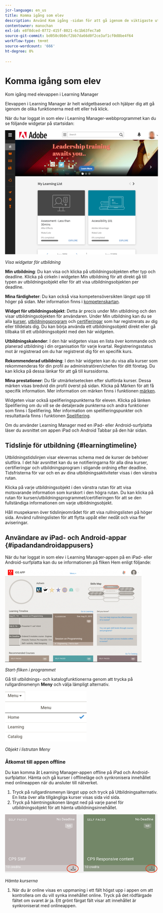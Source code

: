 ```yaml
---
jcr-language: en_us
title: Komma igång som elev
description: Använd Kom igång -sidan för att gå igenom de viktigaste utbildningsvägarna i Adobe Learning Manager.
contentowner: manochan
exl-id: e8f8dced-0772-415f-8021-6c1b63fec7a0
source-git-commit: bd050c0b0cf2bb7da66d0f2ce3af1cf0d8be4f64
workflow-type: tm+mt
source-wordcount: '666'
ht-degree: 0%

---
```


# Komma igång som elev

Kom igång med elevappen i Learning Manager

Elevappen i Learning Manager är helt widgetbaserad och hjälper dig att gå igenom de olika funktionerna med ett eller två klick.

När du har loggat in som elev i Learning Manager-webbprogrammet kan du se följande widgetar på startsidan:

![](assets/l-1.png)

*Visa widgetar för utbildning*

**Min utbildning**: Du kan visa och klicka på utbildningsobjekten efter typ och deadline. Klicka på cirkeln i widgeten Min utbildning för att direkt gå till typen av utbildningsobjekt eller för att visa utbildningsobjekten per deadline.

**Mina färdigheter**: Du kan också visa kompetensöversikten längst upp till höger på sidan. Mer information finns i [kompetenskartan](skills-levels.md).

**Widget för utbildningsobjekt**: Detta är precis under Min utbildning och den visar utbildningsobjekten för användaren. Under Min utbildning kan du se alla [kurser](courses.md), [utbildningsprogram](learning-programs.md) och [certifieringar](certifications.md) som har registrerats av dig eller tilldelats dig. Du kan börja använda ett utbildningsobjekt direkt eller gå tillbaka till ett utbildningsobjekt med den här widgeten.

**Utbildningskalender**: I den här widgeten visas en lista över kommande och planerad utbildning i din organisation för varje kvartal. Registreringsstatus mot är registrerad om du har registrerat dig för en specifik kurs.

**Rekommenderad utbildning**: I den här widgeten kan du visa alla kurser som rekommenderas för din profil av administratören/chefen för ditt företag. Du kan klicka på dessa länkar för att gå till kurssidorna.

**Mina prestationer**: Du får utmärkelsetecken efter slutförda kurser. Dessa märken visas bredvid din profil överst på sidan. Klicka på Märken för att få specifik information. Mer information om märken finns i funktionen [märken](badges.md).

Widgeten visar också spelifieringspunkterna för eleven. Klicka på länken Spelifiering om du vill se de detaljerade punkterna och andra funktioner som finns i Spelifiering. Mer information om spelifieringspunkter och resultattavla finns i funktionen [Spelifiering](gamification.md).

Om du använder Learning Manager med en iPad- eller Android-surfplatta läser du avsnittet om appen iPad och Android Tabbar på den här sidan.

## Tidslinje för utbildning {#learningtimeline}

Utbildningstidslinjen visar elevernas schema med de kurser de behöver slutföra. I det här avsnittet kan du se notifieringarna för alla dina kurser, certifieringar och utbildningsprogram i stigande ordning efter deadline. Tidsfristerna för var och en av dina utbildningsaktiviteter visas i den vänstra rutan.

Klicka på varje utbildningsobjekt i den vänstra rutan för att visa motsvarande information som kurskort i den högra rutan. Du kan klicka på rutan för kursen/utbildningsprogrammet/certifieringen för att se den fullständiga informationen om varje utbildningsobjekt.

Håll muspekaren över tidslinjeområdet för att visa rullningslisten på höger sida. Använd rullningslisten för att flytta uppåt eller nedåt och visa fler aviseringar.

## Användare av iPad- och Android-appar {#ipadandandroidappusers}

När du har loggat in som elev i Learning Manager-appen på en iPad- eller Android-surfplatta kan du se informationen på fliken Hem enligt följande:

![](assets/screenshot-2015-08-07-12-24-40-e1439211134842.png)

*Start-fliken i programmet*

Gå till utbildnings- och katalogfunktionerna genom att trycka på rullgardinsmenyn **Meny** och välja lämpligt alternativ.

![](assets/menu-ipad.png)

*Objekt i listrutan Meny*

### Åtkomst till appen offline

Du kan komma åt Learning Manager-appen offline på iPad och Android-surfplattor. Hämta och gå kurser i offlineläge och synkronisera innehållet med onlineappen när du ansluter till nätverket.

1. Tryck på rullgardinsmenyn längst upp och tryck på Utbildningsalternativ. En lista över alla tillgängliga kurser visas sida vid sida.
1. Tryck på hämtningsikonen längst ned på varje panel för utbildningsobjekt för att hämta utbildningsinnehållet.

![](assets/download-ipad.png)

*Hämta kurserna*

1. När du är online visas en uppmaning i ett fält högst upp i appen om att kontrollera om du vill synka innehållet online. Tryck på det rödfärgade fältet om svaret är ja. Ett grönt färgat fält visar att innehållet är synkroniserat med onlineappen.

<!--### Track device storage

You can monitor your device storage periodically.

Tap the profile icon at the upper-right corner of the app and tap **Device Storage** menu option.

![](assets/device-storage-option-ipad.png)

An app storage information dialog appears as shown below.

![](assets/device-storage-detailed-e1439211162955.png)

Using the app storage information, you can check the total space of device, app and the downloaded courses. This information enables you to download courses accordingly. To delete the downloaded courses in the device, tap X icon adjacent to each course name.-->
